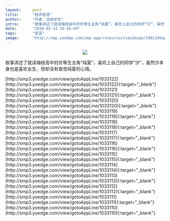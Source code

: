 ```yaml
---
layout:     post
title:      "轻声密语"
author:     "作者：池田学志"
intro:      "故事讲述了就读梅枝高中的优等生主角“纯夏”，喜欢上自己的同学“汐”，虽然汐本身也是喜欢女生，但却没有查觉纯夏的心情。"
date:       "2018-02-14 16:56:49"
tags:       "密语"
image:      "http://smp.yoedge.com/smp-app/resource/viewImage/1001109appline.png"
---
```

<div style="text-align: center">
<p><img src="http://smp.yoedge.com/smp-app/resource/viewImage/1001109appline.png"/></p>
</div>
<p class="post-meta">
<span>故事讲述了就读梅枝高中的优等生主角“纯夏”，喜欢上自己的同学“汐”，虽然汐本身也是喜欢女生，但却没有查觉纯夏的心情。</span>
</p>
[http://smp3.yoedge.com/view/gotoAppLine/1033122](http://smp3.yoedge.com/view/gotoAppLine/1033122){:target="_blank"}
[http://smp3.yoedge.com/view/gotoAppLine/1033121](http://smp3.yoedge.com/view/gotoAppLine/1033121){:target="_blank"}
[http://smp3.yoedge.com/view/gotoAppLine/1033120](http://smp3.yoedge.com/view/gotoAppLine/1033120){:target="_blank"}
[http://smp3.yoedge.com/view/gotoAppLine/1033119](http://smp3.yoedge.com/view/gotoAppLine/1033119){:target="_blank"}
[http://smp3.yoedge.com/view/gotoAppLine/1033118](http://smp3.yoedge.com/view/gotoAppLine/1033118){:target="_blank"}
[http://smp3.yoedge.com/view/gotoAppLine/1033117](http://smp3.yoedge.com/view/gotoAppLine/1033117){:target="_blank"}
[http://smp3.yoedge.com/view/gotoAppLine/1033116](http://smp3.yoedge.com/view/gotoAppLine/1033116){:target="_blank"}
[http://smp3.yoedge.com/view/gotoAppLine/1033115](http://smp3.yoedge.com/view/gotoAppLine/1033115){:target="_blank"}
[http://smp3.yoedge.com/view/gotoAppLine/1033114](http://smp3.yoedge.com/view/gotoAppLine/1033114){:target="_blank"}
[http://smp3.yoedge.com/view/gotoAppLine/1033113](http://smp3.yoedge.com/view/gotoAppLine/1033113){:target="_blank"}
[http://smp3.yoedge.com/view/gotoAppLine/1033112](http://smp3.yoedge.com/view/gotoAppLine/1033112){:target="_blank"}
[http://smp3.yoedge.com/view/gotoAppLine/1033111](http://smp3.yoedge.com/view/gotoAppLine/1033111){:target="_blank"}
[http://smp3.yoedge.com/view/gotoAppLine/1033110](http://smp3.yoedge.com/view/gotoAppLine/1033110){:target="_blank"}


